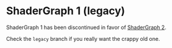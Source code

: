 ShaderGraph 1 (legacy)
==========

ShaderGraph 1 has been discontinued in favor of [ShaderGraph 2](https://github.com/unconed/shadergraph).

Check the `legacy` branch if you really want the crappy old one.